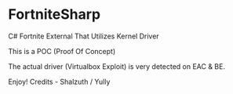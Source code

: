 # FortniteSharp


C# Fortnite External That Utilizes Kernel Driver

This is a POC (Proof Of Concept) 

The actual driver (Virtualbox Exploit) is very detected on EAC & BE.

Enjoy! Credits - Shalzuth / Yully 
